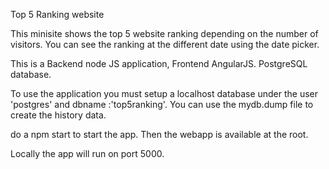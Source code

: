 Top 5 Ranking website

This minisite shows the top 5 website ranking depending on the number of visitors. You can see the ranking at the different date using the date picker. 

This is a Backend node JS application, Frontend AngularJS. PostgreSQL database. 

To use the application you must setup a localhost database under the user 'postgres' and dbname :'top5ranking'. You can use the mydb.dump file to create the history data. 

do a npm start to start the app. Then the webapp is available at the root. 

Locally the app will run on port 5000.

